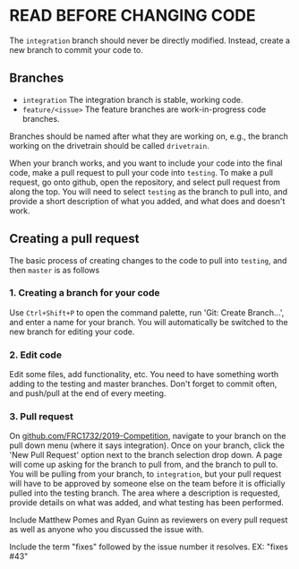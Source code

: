 # READ BEFORE CHANGING CODE

The `integration` branch should never be directly modified. Instead, create a new branch to commit your code to.

## Branches

* `integration` The integration branch is stable, working code.
* `feature/<issue>` The feature branches are work-in-progress code branches.

Branches should be named after what they are working on, e.g., the branch working on the drivetrain should be called `drivetrain`.

When your branch works, and you want to include your code into the final code, make a pull request to pull your code into `testing`. To make a pull request, go onto github, open the repository, and select pull request from along the top. You will need to select `testing` as the branch to pull into, and provide a short description of what you added, and what does and doesn't work. 


## Creating a pull request

The basic process of creating changes to the code to pull into `testing`, and then `master` is as follows

### 1. Creating a branch for your code

Use `Ctrl+Shift+P` to open the command palette, run 'Git: Create Branch...', and enter a name for your branch. You will automatically
be switched to the new branch for editing your code.

### 2. Edit code

Edit some files, add functionality, etc. You need to have something worth adding to the testing and master branches. Don't forget to commit often, and push/pull at the end of every meeting.

### 3. Pull request

On [github.com/FRC1732/2019-Competition](https://github.com/FRC1732/2019-Competition), navigate to your branch on the pull down menu (where it says integration). Once on your branch, click the 'New Pull Request' option next to the branch selection drop down. A page will come up asking for the branch to pull from, and the branch to pull to. You will be pulling from your branch, to `integration`, but your pull request will have to be approved by someone else on the team before it is officially pulled into the testing branch. The area where a description is requested, provide details on what was added, and what testing has been performed.

Include Matthew Pomes and Ryan Guinn as reviewers on every pull request as well as anyone who you discussed the issue with.

Include the term "fixes" followed by the issue number it resolves.
EX: "fixes #43"
